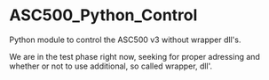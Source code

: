 # ASC500_Python_Control
Python module to control the ASC500 v3 without wrapper dll's.

We are in the test phase right now, seeking for proper adressing and whether or not to use additional, so called wrapper, dll'.
